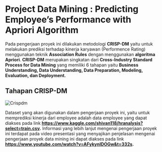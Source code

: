 # Project Data Mining : Predicting Employee’s Performance with Apriori Algorithm

Pada pengerjaan proyek ini dilakukan metodologi **CRISP-DM** yaitu untuk melakukan prediksi terhadap kinerja karyawan (Performence Rating) menggunakan teknik **Association Rules** dengan menggunakan **algoritma Apriori**. **CRISP-DM** merupakan singkatan dari **Cross-Industry Standard Process for Data Mining** yang memiliki 6 tahapan yaitu **Business Understanding, Data Understanding, Data Preparation, Modeling, Evaluation, dan Deployment.**

## Tahapan CRISP-DM 
![Crispdm](https://user-images.githubusercontent.com/43488092/103547767-6ab34200-4ed7-11eb-9380-9ca89aee1c88.PNG)

Dataset yang akan digunakan dalam pengerjaan proyek ini, yaitu untuk memprediksi kinerja dari employee adalah data employee yang dapat diakses pada link **https://www.kaggle.com/shivan118/hranalysis?select=train.csv.** Informasi yang lebih lanjut mengenai pengerjaan proyek ini terdapat pada video presentasi yang menyajikan penjelasan mengenai pengerjaan proyek data mining ini dapat diakses pada link **https://www.youtube.com/watch?v=AFykynIDOGw&t=332s.**
